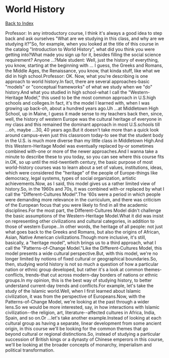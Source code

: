 # World History
[Back to Index](https://github.com/windows10010/tpoExtractor/blob/master/README.md)

Professor: In any introductory course, I think it's always a good idea to step back and ask ourselves "What are we studying in this class, and why are we studying it?"So, for example, when you looked at the title of this course in the catalog "Introduction to World History", what did you think you were getting into?What made you sign up for it, besides filling the social science requirement? Anyone ...?Male student: Well, just the history of everything, you know, starting at the beginning with ... I guess, the Greeks and Romans, the Middle Ages, the Renaissance, you know, that kinda stuff, like what we did in high school.Professor: OK. Now, what you're describing is one approach to world history.In fact, there are several approaches-basic "models" or "conceptual frameworks" of what we study when we "do" history.And what you studied in high school-what I call the "Western-Heritage Model," this used to be the most common approach in U.S.high schools and colleges.In fact, it's the model I learned with, when I was growing up back-oh, about a hundred years ago.Uh ...at Middletown High School, up in Maine, l guess it made sense to my teachers back then, since, well, the history of western Europe was the cultural heritage of everyone in my class and this remained the dominant approach in most U.S.schools till ...oh, maybe ...30, 40 years ago.But it doesn't take more than a quick look around campus-even just this classroom today-to see that the student body in the U.S. is much more diverse than my little class in Middletown High.And this Western-Heritage Model was eventually replaced by-or sometimes combined with-one or more of the newer approaches.And I wanna take a minute to describe these to you today, so you can see where this course fits in.OK, so up until the mid-twentieth century, the basic purpose of most world-history courses was to learn about a set of values, institutions, ideas, which were considered the "heritage" of the people of Europe-things like democracy, legal systems, types of social organization, artistic achievements.Now, as I said, this model gives us a rather limited view of history.So, in the 1960s and 70s, it was combined with-or replaced by what I call the "Different-Cultures Model".The '60s were a period in which people were demanding more relevance in the curriculum, and there was criticism of the European focus that you were likely to find in all the academic disciplines.For the most part, the Different-Cultures Model didn't challenge the basic assumptions of the Western-Heritage Model.What it did was insist on representing other civilizations and cultural categories, in addition to those of western Europe...In other words, the heritage of all people: not just what goes back to the Greeks and Romans, but also the origins of African, Asian, Native American civilizations.Though more inclusive, it's still, basically, a "heritage model", which brings us to a third approach, what I call the "Patterns-of-Change Model."Like the Different-Cultures Model, this model presents a wide cultural perspective.But, with this model, we're no longer limited by notions of fixed cultural or geographical boundaries.So, then, studying world history is not so much a question of how a particular nation or ethnic group developed, but rather it's a look at common themes-conflicts, trends-that cut across modern-day borders of nations or ethnic groups.In my opinion, this is the best way of studying history, to better understand current-day trends and conflicts.For example, let's take the study of the Islamic world.Well, when I first learned about Islamic civilization, it was from the perspective of Europeans.Now, with the Patterns-of-Change Model, we're looking at the past through a wider lens.So we would be more interested, say, in how interactions with Islamic civilization--the religion, art, literature--affected cultures in Africa, India, Spain, and so on.Or ...let's take another example.Instead of looking at each cultural group as having a separate, linear development from some ancient origin, in this course we'll be looking for the common themes that go beyond cultural or regional distinctions.So, instead of studying a particular succession of British kings or a dynasty of Chinese emperors in this course, we'll be looking at the broader concepts of monarchy, imperialism and political transformation.  